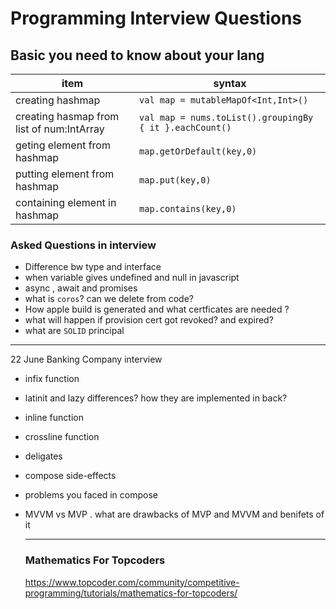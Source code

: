 # Programming Interview Questions

## Basic you need to know about your lang

| item | syntax|
|--|--|
| creating hashmap |`val map = mutableMapOf<Int,Int>()`|
| creating hasmap from list of num:IntArray| `val map = nums.toList().groupingBy { it }.eachCount()`|
| geting element from hashmap| `map.getOrDefault(key,0)`|
| putting element from hashmap| `map.put(key,0)`|
| containing element in hashmap| `map.contains(key,0)`|





### Asked Questions in interview 

- Difference bw type and interface
- when variable gives undefined and null in javascript
- async , await and promises 
- what is `coros`? can we delete from code? 
- How apple build is generated and what certficates are needed ?
- what will happen if provision cert got revoked? and expired?
- what are `SOLID` principal


------

22 June Banking Company interview

- infix function
- latinit and lazy differences? how they are implemented in back?
- inline function
- crossline function
- deligates
- compose side-effects
- problems you faced in compose
- MVVM vs MVP . what are drawbacks of MVP and MVVM and benifets of it

  ---
  ### Mathematics For Topcoders
  https://www.topcoder.com/community/competitive-programming/tutorials/mathematics-for-topcoders/
